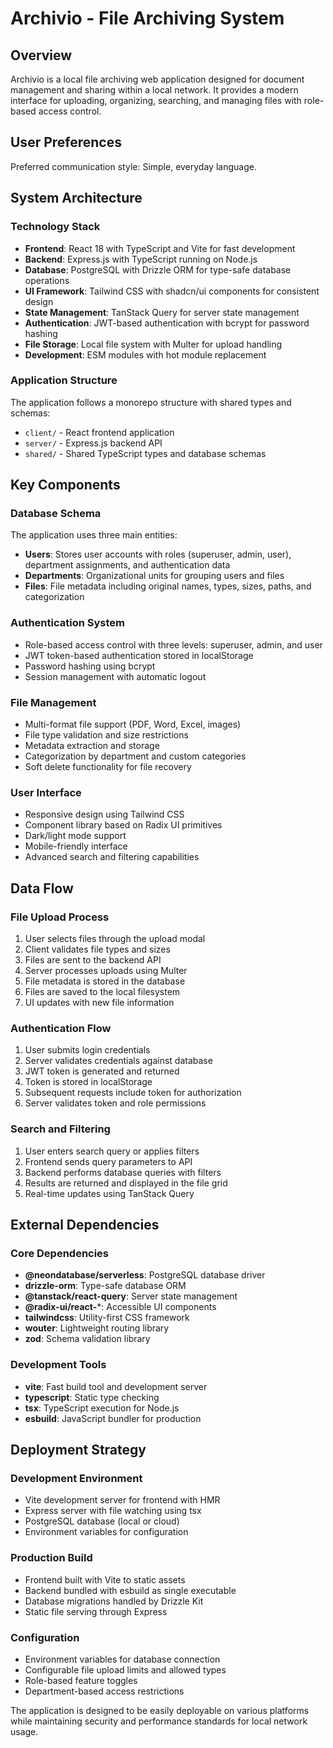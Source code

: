 # Archivio - File Archiving System

## Overview

Archivio is a local file archiving web application designed for document management and sharing within a local network. It provides a modern interface for uploading, organizing, searching, and managing files with role-based access control.

## User Preferences

Preferred communication style: Simple, everyday language.

## System Architecture

### Technology Stack
- **Frontend**: React 18 with TypeScript and Vite for fast development
- **Backend**: Express.js with TypeScript running on Node.js
- **Database**: PostgreSQL with Drizzle ORM for type-safe database operations
- **UI Framework**: Tailwind CSS with shadcn/ui components for consistent design
- **State Management**: TanStack Query for server state management
- **Authentication**: JWT-based authentication with bcrypt for password hashing
- **File Storage**: Local file system with Multer for upload handling
- **Development**: ESM modules with hot module replacement

### Application Structure
The application follows a monorepo structure with shared types and schemas:
- `client/` - React frontend application
- `server/` - Express.js backend API
- `shared/` - Shared TypeScript types and database schemas

## Key Components

### Database Schema
The application uses three main entities:
- **Users**: Stores user accounts with roles (superuser, admin, user), department assignments, and authentication data
- **Departments**: Organizational units for grouping users and files
- **Files**: File metadata including original names, types, sizes, paths, and categorization

### Authentication System
- Role-based access control with three levels: superuser, admin, and user
- JWT token-based authentication stored in localStorage
- Password hashing using bcrypt
- Session management with automatic logout

### File Management
- Multi-format file support (PDF, Word, Excel, images)
- File type validation and size restrictions
- Metadata extraction and storage
- Categorization by department and custom categories
- Soft delete functionality for file recovery

### User Interface
- Responsive design using Tailwind CSS
- Component library based on Radix UI primitives
- Dark/light mode support
- Mobile-friendly interface
- Advanced search and filtering capabilities

## Data Flow

### File Upload Process
1. User selects files through the upload modal
2. Client validates file types and sizes
3. Files are sent to the backend API
4. Server processes uploads using Multer
5. File metadata is stored in the database
6. Files are saved to the local filesystem
7. UI updates with new file information

### Authentication Flow
1. User submits login credentials
2. Server validates credentials against database
3. JWT token is generated and returned
4. Token is stored in localStorage
5. Subsequent requests include token for authorization
6. Server validates token and role permissions

### Search and Filtering
1. User enters search query or applies filters
2. Frontend sends query parameters to API
3. Backend performs database queries with filters
4. Results are returned and displayed in the file grid
5. Real-time updates using TanStack Query

## External Dependencies

### Core Dependencies
- **@neondatabase/serverless**: PostgreSQL database driver
- **drizzle-orm**: Type-safe database ORM
- **@tanstack/react-query**: Server state management
- **@radix-ui/react-***: Accessible UI components
- **tailwindcss**: Utility-first CSS framework
- **wouter**: Lightweight routing library
- **zod**: Schema validation library

### Development Tools
- **vite**: Fast build tool and development server
- **typescript**: Static type checking
- **tsx**: TypeScript execution for Node.js
- **esbuild**: JavaScript bundler for production

## Deployment Strategy

### Development Environment
- Vite development server for frontend with HMR
- Express server with file watching using tsx
- PostgreSQL database (local or cloud)
- Environment variables for configuration

### Production Build
- Frontend built with Vite to static assets
- Backend bundled with esbuild as single executable
- Database migrations handled by Drizzle Kit
- Static file serving through Express

### Configuration
- Environment variables for database connection
- Configurable file upload limits and allowed types
- Role-based feature toggles
- Department-based access restrictions

The application is designed to be easily deployable on various platforms while maintaining security and performance standards for local network usage.